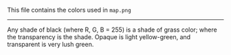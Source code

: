 This file contains the colors used in `map.png`

---

Any shade of black (where R, G, B = 255) is a shade of grass color; where the transparency is the shade. Opaque is light yellow-green, and transparent is very lush green.
